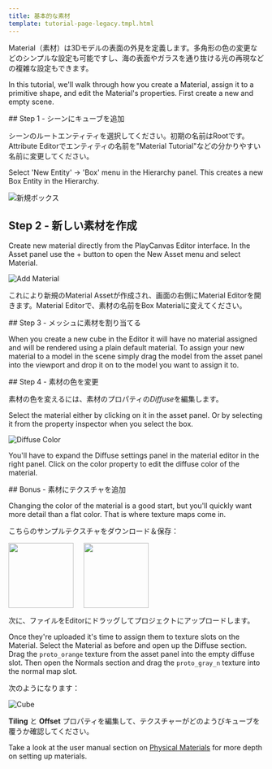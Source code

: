 ```yaml
---
title: 基本的な素材
template: tutorial-page-legacy.tmpl.html
---
```


Material（素材）は3Dモデルの表面の外見を定義します。多角形の色の変更などのシンプルな設定も可能ですし、海の表面やガラスを通り抜ける光の再現などの複雑な設定もできます。

In this tutorial, we'll walk through how you create a Material, assign it to a primitive shape, and edit the Material's properties. First create a new and empty scene.

## Step 1 - シーンにキューブを追加

シーンのルートエンティティを選択してください。初期の名前はRootです。Attribute Editorでエンティティの名前を"Material Tutorial"などの分かりやすい名前に変更してください。

Select 'New Entity' -> 'Box' menu in the Hierarchy panel. This creates a new Box Entity in the Hierarchy.

![新規ボックス][1]

## Step 2 - 新しい素材を作成

Create new material directly from the PlayCanvas Editor interface. In the Asset panel use the + button to open the New Asset menu and select Material.

![Add Material][2]

これにより新規のMaterial Assetが作成され、画面の右側にMaterial Editorを開きます。Material Editorで、素材の名前をBox Materialに変えてください。

## Step 3 - メッシュに素材を割り当てる

When you create a new cube in the Editor it will have no material assigned and will be rendered using a plain default material. To assign your new material to a model in the scene simply drag the model from the asset panel into the viewport and drop it on to the model you want to assign it to.

## Step 4 - 素材の色を変更

素材の色を変えるには、素材のプロパティの*Diffuse*を編集します。

Select the material either by clicking on it in the asset panel. Or by selecting it from the property inspector when you select the box.

![Diffuse Color][4]

You'll have to expand the Diffuse settings panel in the material editor in the right panel. Click on the color property to edit the diffuse color of the material.

## Bonus - 素材にテクスチャを追加

Changing the color of the material is a good start, but you'll quickly want more detail than a flat color. That is where texture maps come in.

こちらのサンプルテクスチャをダウンロード＆保存：

<a href="/downloads/proto_orange.png"><img style="float:left;" src="/downloads/proto_orange.png" width="128px"/></a>
<a href="/downloads/proto_gray_n.png"><img style="padding-left: 20px; margin: 0px" src="/downloads/proto_gray_n.png" width="128px"/></a>

次に、ファイルをEditorにドラッグしてプロジェクトにアップロードします。

Once they're uploaded it's time to assign them to texture slots on the Material. Select the Material as before and open up the Diffuse section. Drag the `proto_orange` texture from the asset panel into the empty diffuse slot. Then open the Normals section and drag the `proto_gray_n` texture into the normal map slot.

次のようになります：

![Cube][5]

**Tiling** と **Offset** プロパティを編集して、テクスチャーがどのようびキューブを覆うか確認してください。

Take a look at the user manual section on [Physical Materials][6] for more depth on setting up materials.

[1]: /images/tutorials/beginner/basic-materials/new-box.jpg
[2]: /images/tutorials/beginner/basic-materials/new-material.jpg
[3]: /images/tutorials/beginner/basic-materials/box-material.jpg
[4]: /images/tutorials/beginner/basic-materials/diffuse-panel.jpg
[5]: /images/tutorials/beginner/basic-materials/diffuse_normal_cube.jpg
[6]: /user-manual/graphics/physical-rendering/physical-materials/

